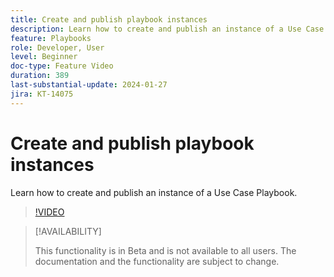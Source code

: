 ```yaml
---
title: Create and publish playbook instances
description: Learn how to create and publish an instance of a Use Case Playbook.
feature: Playbooks
role: Developer, User
level: Beginner
doc-type: Feature Video
duration: 389
last-substantial-update: 2024-01-27
jira: KT-14075
---
```


# Create and publish playbook instances

Learn how to create and publish an instance of a Use Case Playbook.

>[!VIDEO](https://video.tv.adobe.com/v/3427058/?learn=on)

>[!AVAILABILITY]
>
>This functionality is in Beta and is not available to all users. The documentation and the functionality are subject to change.